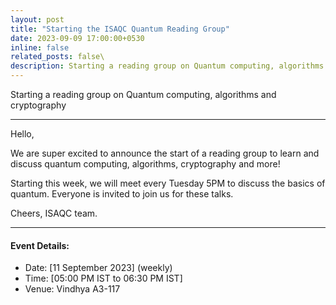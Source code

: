 ```yaml
---
layout: post
title: "Starting the ISAQC Quantum Reading Group"
date: 2023-09-09 17:00:00+0530
inline: false
related_posts: false\
description: Starting a reading group on Quantum computing, algorithms and cryptography
---
```

Starting a reading group on Quantum computing, algorithms and cryptography

*** 


Hello, 

We are super excited to announce the start of a reading group to learn and discuss quantum computing, algorithms, cryptography and more!

Starting this week, we will meet every Tuesday 5PM to discuss the basics of quantum. Everyone is invited to join us for these talks.

Cheers,
ISAQC team. 


***

#### Event Details:

<ul>
    <li> Date: [11 September 2023] (weekly)</li>
    <li> Time: [05:00 PM IST to 06:30 PM IST] </li>
    <li> Venue: Vindhya A3-117 </li>
</ul>


